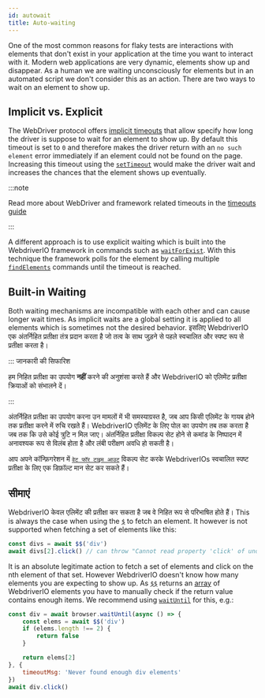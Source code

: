```yaml
---
id: autowait
title: Auto-waiting
---
```


One of the most common reasons for flaky tests are interactions with elements that don't exist in your application at the time you want to interact with it. Modern web applications are very dynamic, elements show up and disappear. As a human we are waiting unconsciously for elements but in an automated script we don't consider this as an action. There are two ways to wait on an element to show up.

## Implicit vs. Explicit

The WebDriver protocol offers [implicit timeouts](https://w3c.github.io/webdriver/#timeouts) that allow specify how long the driver is suppose to wait for an element to show up. By default this timeout is set to `0` and therefore makes the driver return with an `no such element` error immediately if an element could not be found on the page. Increasing this timeout using the [`setTimeout`](/docs/api/browser/setTimeout) would make the driver wait and increases the chances that the element shows up eventually.

:::note

Read more about WebDriver and framework related timeouts in the [timeouts guide](/docs/timeouts)

:::

A different approach is to use explicit waiting which is built into the WebdriverIO framework in commands such as [`waitForExist`](/docs/api/element/waitForExist). With this technique the framework polls for the element by calling multiple [`findElements`](/docs/api/webdriver#findelements) commands until the timeout is reached.

## Built-in Waiting

Both waiting mechanisms are incompatible with each other and can cause longer wait times. As implicit waits are a global setting it is applied to all elements which is sometimes not the desired behavior. इसलिए WebdriverIO एक अंतर्निहित प्रतीक्षा तंत्र प्रदान करता है जो तत्व के साथ जुड़ने से पहले स्वचालित और स्पष्ट रूप से प्रतीक्षा करता है।

::: जानकारी की सिफारिश

हम निहित प्रतीक्षा का उपयोग __नहीं__ करने की अनुशंसा करते हैं और WebdriverIO को एलिमेंट प्रतीक्षा क्रियाओं को संभालने दें।

:::

अंतर्निहित प्रतीक्षा का उपयोग करना उन मामलों में भी समस्याग्रस्त है, जब आप किसी एलिमेंट के गायब होने तक प्रतीक्षा करने में रुचि रखते हैं। WebdriverIO एलिमेंट के लिए पोल का उपयोग तब तक करता है जब तक कि उसे कोई त्रुटि न मिल जाए। अंतर्निहित प्रतीक्षा विकल्प सेट होने से कमांड के निष्पादन में अनावश्यक रूप से विलंब होता है और लंबी परीक्षण अवधि हो सकती है।

आप अपने कॉन्फ़िगरेशन में [`वेट फॉर टाइम आउट`](/docs/configuration#waitfortimeout) विकल्प सेट करके WebdriverIOs स्वचालित स्पष्ट प्रतीक्षा के लिए एक डिफ़ॉल्ट मान सेट कर सकते हैं।

## सीमाएं

WebdriverIO केवल एलिमेंट की प्रतीक्षा कर सकता है जब वे निहित रूप से परिभाषित होते हैं। This is always the case when using the [`$`](/docs/api/browser/$) to fetch an element. It however is not supported when fetching a set of elements like this:

```js
const divs = await $$('div')
await divs[2].click() // can throw "Cannot read property 'click' of undefined"
```

It is an absolute legitimate action to fetch a set of elements and click on the nth element of that set. However WebdriverIO doesn't know how many elements you are expecting to show up. As [`$$`](/docs/api/browser/$$) returns an [array](https://developer.mozilla.org/en-US/docs/Web/JavaScript/Reference/Global_Objects/Array) of WebdriverIO elements you have to manually check if the return value contains enough items. We recommend using [`waitUntil`](/docs/api/browser/waitUntil) for this, e.g.:

```js
const div = await browser.waitUntil(async () => {
    const elems = await $$('div')
    if (elems.length !== 2) {
        return false
    }

    return elems[2]
}, {
    timeoutMsg: 'Never found enough div elements'
})
await div.click()
```
